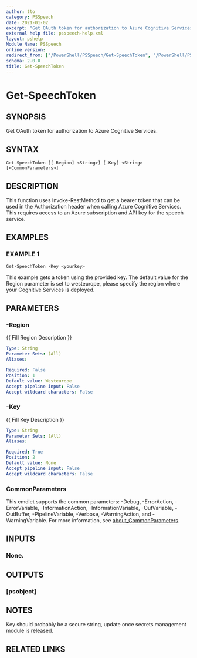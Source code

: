 ```yaml
---
author: tto
category: PSSpeech
date: 2021-01-02
excerpt: "Get OAuth token for authorization to Azure Cognitive Services."
external help file: psspeech-help.xml
layout: pshelp
Module Name: PSSpeech
online version:
redirect_from: ["/PowerShell/PSSpeech/Get-SpeechToken", "/PowerShell/PSSpeech/get-speechtoken", "/PowerShell/get-speechtoken"]
schema: 2.0.0
title: Get-SpeechToken
---
```


# Get-SpeechToken

## SYNOPSIS
Get OAuth token for authorization to Azure Cognitive Services.

## SYNTAX

```
Get-SpeechToken [[-Region] <String>] [-Key] <String> [<CommonParameters>]
```

## DESCRIPTION
This function uses Invoke-RestMethod to get a bearer token that can be used in the Authorization header when calling 
Azure Cognitive Services.
This requires access to an Azure subscription and API key for the speech service.

## EXAMPLES

### EXAMPLE 1
```
Get-SpeechToken -Key <yourkey>
```

This example gets a token using the provided key.
The default value for the Region parameter is set to westeurope, please specify the region where your Cognitive Services is deployed.

## PARAMETERS

### -Region
{{ Fill Region Description }}

```yaml
Type: String
Parameter Sets: (All)
Aliases:

Required: False
Position: 1
Default value: Westeurope
Accept pipeline input: False
Accept wildcard characters: False
```

### -Key
{{ Fill Key Description }}

```yaml
Type: String
Parameter Sets: (All)
Aliases:

Required: True
Position: 2
Default value: None
Accept pipeline input: False
Accept wildcard characters: False
```

### CommonParameters
This cmdlet supports the common parameters: -Debug, -ErrorAction, -ErrorVariable, -InformationAction, -InformationVariable, -OutVariable, -OutBuffer, -PipelineVariable, -Verbose, -WarningAction, and -WarningVariable. For more information, see [about_CommonParameters](http://go.microsoft.com/fwlink/?LinkID=113216).

## INPUTS

### None.
## OUTPUTS

### [psobject]
## NOTES
Key should probably be a secure string, update once secrets management module is released.

## RELATED LINKS
